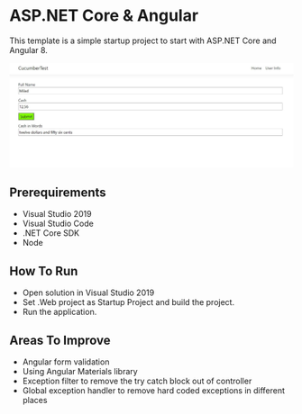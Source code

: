 # ASP.NET Core & Angular

This template is a simple startup project to start with ASP.NET Core and Angular 8.

![Screenshot](sample.JPG)

## Prerequirements

* Visual Studio 2019
* Visual Studio Code
* .NET Core SDK
* Node

## How To Run

* Open solution in Visual Studio 2019
* Set .Web project as Startup Project and build the project.
* Run the application.

## Areas To Improve

* Angular form validation
* Using Angular Materials library
* Exception filter to remove the try catch block out of controller
* Global exception handler to remove hard coded exceptions in different places